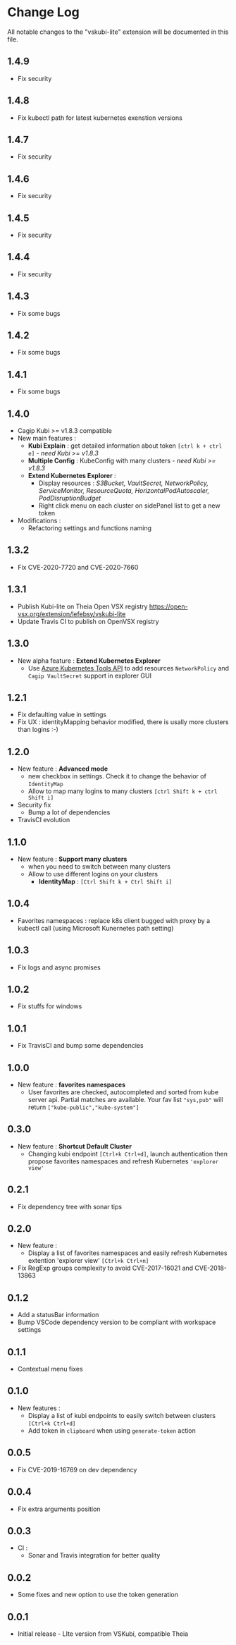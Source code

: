 # Change Log

All notable changes to the "vskubi-lite" extension will be documented in this file.

## 1.4.9
- Fix security

## 1.4.8
- Fix kubectl path for latest kubernetes exenstion versions

## 1.4.7
- Fix security

## 1.4.6
- Fix security

## 1.4.5
- Fix security

## 1.4.4
- Fix security

## 1.4.3
- Fix some bugs

## 1.4.2
- Fix some bugs

## 1.4.1
- Fix some bugs

## 1.4.0
- Cagip Kubi >= v1.8.3 compatible
- New main features :
  - __Kubi Explain__ : get detailed information about token `[ctrl k + ctrl e]` - *need Kubi >= v1.8.3*
  - __Multiple Config__ : KubeConfig with many clusters - *need Kubi >= v1.8.3* 
  - __Extend Kubernetes Explorer__ :
    - Display resources : *S3Bucket, VaultSecret, NetworkPolicy, ServiceMonitor, ResourceQuota, HorizontalPodAutoscaler, PodDisruptionBudget*
    - Right click menu on each cluster on sidePanel list to get a new token
- Modifications :
  - Refactoring settings and functions naming

## 1.3.2
- Fix CVE-2020-7720 and CVE-2020-7660

## 1.3.1

- Publish Kubi-lite on Theia Open VSX registry https://open-vsx.org/extension/lefebsy/vskubi-lite
- Update Travis CI to publish on OpenVSX registry

## 1.3.0

- New alpha feature : __Extend Kubernetes Explorer__
  - Use [Azure Kubernetes Tools API](https://github.com/Azure/vscode-kubernetes-tools) to add resources `NetworkPolicy` and `Cagip VaultSecret` support in explorer GUI

## 1.2.1

- Fix defaulting value in settings
- Fix UX : identityMapping behavior modified, there is usally more clusters than logins :-)

## 1.2.0

- New feature : __Advanced mode__
  - new checkbox in settings. Check it to change the behavior of `IdentityMap`
  - Allow to map many logins to many clusters `[ctrl Shift k + ctrl Shift i]`
- Security fix
  - Bump a lot of dependencies
- TravisCI evolution

## 1.1.0

- New feature : __Support many clusters__
  - when you need to switch between many clusters
  - Allow to use different logins on your clusters
    - __IdentityMap__ : `[Ctrl Shift k + Ctrl Shift i]`

## 1.0.4

- Favorites namespaces : replace k8s client bugged with proxy by a kubectl call (using Microsoft Kunernetes path setting)

## 1.0.3

- Fix logs and async promises

## 1.0.2

- Fix stuffs for windows

## 1.0.1

- Fix TravisCI and bump some dependencies

## 1.0.0

- New feature : __favorites namespaces__
  - User favorites are checked, autocompleted and sorted from kube server api. Partial matches are available. Your fav list `"sys,pub"` will return `["kube-public","kube-system"]`

## 0.3.0

- New feature : __Shortcut Default Cluster__
  - Changing kubi endpoint `[Ctrl+k Ctrl+d]`, launch authentication then propose favorites namespaces and refresh Kubernetes `'explorer view'`

## 0.2.1

- Fix dependency tree with sonar tips

## 0.2.0

- New feature :
  - Display a list of favorites namespaces and easily refresh Kubernetes extention 'explorer view' `[Ctrl+k Ctrl+n]`
- Fix RegExp groups complexity to avoid CVE-2017-16021 and CVE-2018-13863

## 0.1.2

- Add a statusBar information
- Bump VSCode dependency version to be compliant with workspace settings

## 0.1.1

- Contextual menu fixes

## 0.1.0

- New features :
  - Display a list of kubi endpoints to easily switch between clusters `[Ctrl+k Ctrl+d]`
  - Add token in `clipboard` when using `generate-token` action

## 0.0.5

- Fix CVE-2019-16769 on dev dependency

## 0.0.4

- Fix extra arguments position

## 0.0.3

- CI :
  - Sonar and Travis integration for better quality

## 0.0.2

- Some fixes and new option to use the token generation

## 0.0.1

- Initial release - LIte version from VSKubi, compatible Theia
